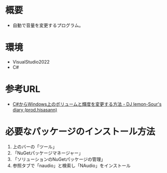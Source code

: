 # 概要
* 自動で音量を変更するプログラム。

# 環境
* VisualStudio2022
* C#

# 参考URL
* [C#からWindows上のボリュームと輝度を変更する方法 - DJ lemon-Sour's diary (prod.hisasann)](https://hisasann.github.io/2017/07/30/how-to-adjust-volume-and-brightness-on-windows/)

# 必要なパッケージのインストール方法
1. 上のバーの「ツール」
2. 「NuGetパッケージマネージャー」
3. 「ソリューションのNuGetパッケージの管理」
4. 参照タブで「naudio」と検索し「NAudio」をインストール
